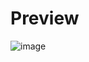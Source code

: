 # Preview
![image](https://github.com/user-attachments/assets/b06e4a50-0631-44ce-b587-ba1af6fbb793)
